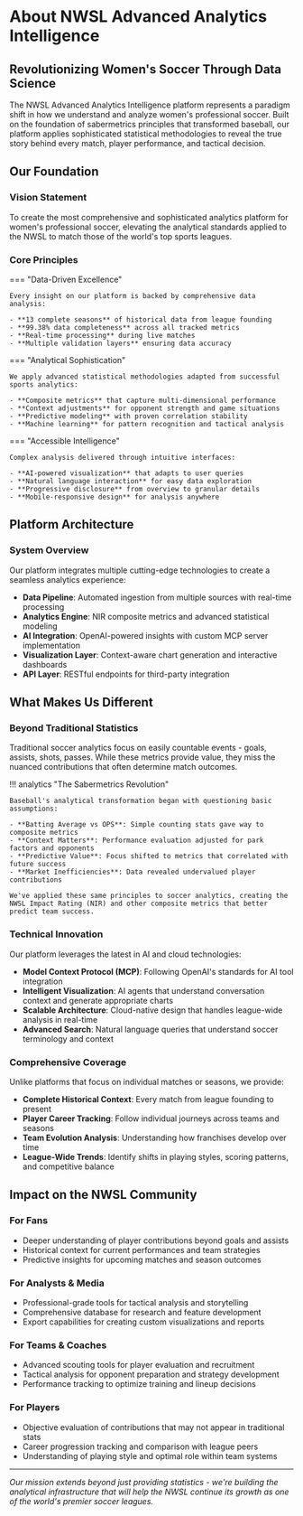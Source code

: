 # About NWSL Advanced Analytics Intelligence

## Revolutionizing Women's Soccer Through Data Science

The NWSL Advanced Analytics Intelligence platform represents a paradigm shift in how we understand and analyze women's professional soccer. Built on the foundation of sabermetrics principles that transformed baseball, our platform applies sophisticated statistical methodologies to reveal the true story behind every match, player performance, and tactical decision.

## Our Foundation

### Vision Statement
To create the most comprehensive and sophisticated analytics platform for women's professional soccer, elevating the analytical standards applied to the NWSL to match those of the world's top sports leagues.

### Core Principles

=== "Data-Driven Excellence"
    
    Every insight on our platform is backed by comprehensive data analysis:
    
    - **13 complete seasons** of historical data from league founding
    - **99.38% data completeness** across all tracked metrics
    - **Real-time processing** during live matches
    - **Multiple validation layers** ensuring data accuracy

=== "Analytical Sophistication"
    
    We apply advanced statistical methodologies adapted from successful sports analytics:
    
    - **Composite metrics** that capture multi-dimensional performance
    - **Context adjustments** for opponent strength and game situations
    - **Predictive modeling** with proven correlation stability
    - **Machine learning** for pattern recognition and tactical analysis

=== "Accessible Intelligence"
    
    Complex analysis delivered through intuitive interfaces:
    
    - **AI-powered visualization** that adapts to user queries
    - **Natural language interaction** for easy data exploration
    - **Progressive disclosure** from overview to granular details
    - **Mobile-responsive design** for analysis anywhere

## Platform Architecture

<div class="analytics-card">
  <h3>System Overview</h3>
  <p>Our platform integrates multiple cutting-edge technologies to create a seamless analytics experience:</p>
  
  <ul>
    <li><strong>Data Pipeline</strong>: Automated ingestion from multiple sources with real-time processing</li>
    <li><strong>Analytics Engine</strong>: NIR composite metrics and advanced statistical modeling</li>
    <li><strong>AI Integration</strong>: OpenAI-powered insights with custom MCP server implementation</li>
    <li><strong>Visualization Layer</strong>: Context-aware chart generation and interactive dashboards</li>
    <li><strong>API Layer</strong>: RESTful endpoints for third-party integration</li>
  </ul>
</div>

## What Makes Us Different

### Beyond Traditional Statistics

Traditional soccer analytics focus on easily countable events - goals, assists, shots, passes. While these metrics provide value, they miss the nuanced contributions that often determine match outcomes.

!!! analytics "The Sabermetrics Revolution"
    
    Baseball's analytical transformation began with questioning basic assumptions:
    
    - **Batting Average vs OPS**: Simple counting stats gave way to composite metrics
    - **Context Matters**: Performance evaluation adjusted for park factors and opponents  
    - **Predictive Value**: Focus shifted to metrics that correlated with future success
    - **Market Inefficiencies**: Data revealed undervalued player contributions
    
    We've applied these same principles to soccer analytics, creating the NWSL Impact Rating (NIR) and other composite metrics that better predict team success.

### Technical Innovation

Our platform leverages the latest in AI and cloud technologies:

- **Model Context Protocol (MCP)**: Following OpenAI's standards for AI tool integration
- **Intelligent Visualization**: AI agents that understand conversation context and generate appropriate charts
- **Scalable Architecture**: Cloud-native design that handles league-wide analysis in real-time
- **Advanced Search**: Natural language queries that understand soccer terminology and context

### Comprehensive Coverage

Unlike platforms that focus on individual matches or seasons, we provide:

- **Complete Historical Context**: Every match from league founding to present
- **Player Career Tracking**: Follow individual journeys across teams and seasons
- **Team Evolution Analysis**: Understanding how franchises develop over time
- **League-Wide Trends**: Identify shifts in playing styles, scoring patterns, and competitive balance

## Impact on the NWSL Community

### For Fans
- Deeper understanding of player contributions beyond goals and assists
- Historical context for current performances and team strategies
- Predictive insights for upcoming matches and season outcomes

### For Analysts & Media
- Professional-grade tools for tactical analysis and storytelling
- Comprehensive database for research and feature development
- Export capabilities for creating custom visualizations and reports

### For Teams & Coaches
- Advanced scouting tools for player evaluation and recruitment
- Tactical analysis for opponent preparation and strategy development
- Performance tracking to optimize training and lineup decisions

### For Players
- Objective evaluation of contributions that may not appear in traditional stats
- Career progression tracking and comparison with league peers
- Understanding of playing style and optimal role within team systems

---

*Our mission extends beyond just providing statistics - we're building the analytical infrastructure that will help the NWSL continue its growth as one of the world's premier soccer leagues.*